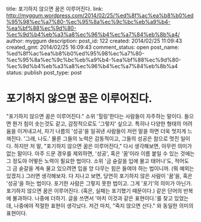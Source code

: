title: 포기하지 않으면 꿈은 이루어진다.
link: http://myggum.wordpress.com/2014/02/25/%ed%8f%ac%ea%b8%b0%ed%95%98%ec%a7%80-%ec%95%8a%ec%9c%bc%eb%a9%b4-%ea%bf%88%ec%9d%80-%ec%9d%b4%eb%a3%a8%ec%96%b4%ec%a7%84%eb%8b%a4/
author: myggum
description: 
post_id: 122
created: 2014/02/25 11:09:43
created_gmt: 2014/02/25 16:09:43
comment_status: open
post_name: %ed%8f%ac%ea%b8%b0%ed%95%98%ec%a7%80-%ec%95%8a%ec%9c%bc%eb%a9%b4-%ea%bf%88%ec%9d%80-%ec%9d%b4%eb%a3%a8%ec%96%b4%ec%a7%84%eb%8b%a4
status: publish
post_type: post

# 포기하지 않으면 꿈은 이루어진다.

"포기하지 않으면 꿈은 이루어진다." 소위 '힐링'한다는 사람들이 자주하는 말이다. 들으면 뭔가 힘이 솟는것도 같고, 감정적으로도 '그렇지' 싶으고. 특히나 다양한 형태의 어려움을 이겨내고서, 자기 나름의 '성공'을 일궈낸 사람들이 저런 말을 하면 더욱 멋지게 느껴진다. '그래, 나도.' 물론 그들의 노력은 감동적이고, 그들의 성공은 참으로 멋진 일이다. 하지만 저 말, "포기하지 않으면 꿈은 이루어진다," 다시 생각해보면, 아무런 의미가 없는 말이다. 아주 드문 경우를 제외하면, '성공', 혹은 '꿈'이라 이름 붙일 수 있는 것에는 그 정도야 어떻든 노력이 필요한 법이다. 소위 '금 숟갈을 입에 물고 태어나'도, 적어도 그 금 숟갈을 계속 물고 있으려면 입을 앙 다무는 힘은 들여야 하는 법이니까. (뭐 예외는 있겠지.) 그러면 생각해보자. 다 지나고 보면, 당연히 포기하지 않은 사람이 '꿈'을, 혹은 '성공'을 하는 법이다. 포기한 사람은 그렇지 못한 법이고. 그게 '포기'의 의미가 아닌가. 포기하지 않으면 꿈은 이루어진다. (혹은, 실패는 포기했기 때문이다.) 같은 단어의 반복에 불과하다. 나중에 더하기. 글을 쓰면서 '마치 이것과 같은 표현이다.'를 찾고 있었는데, 나중에야 적절한 표현이 생각났다. 저건 마치, "죽지 않으면 산다." 와 동일한 의미의 표현이다.